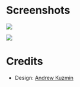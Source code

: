 # Screenshots

![](https://github.com/simeonradivoev/gameflow-launcher/wiki/Screenshots/main_window_frameless.png)

![](https://github.com/simeonradivoev/gameflow-launcher/wiki/Screenshots/settings_frameless.png)

# Credits

* Design: [Andrew Kuzmin](https://dribbble.com/shots/7880263-Game-Store-Launcher)
